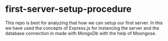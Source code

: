 # first-server-setup-procedure
This repo is best for analyzing that how we can setup our first server. In this we have used the concepts of Express.js for instancing the server and the database connection in made with MongoDb with the help of Moongose.

